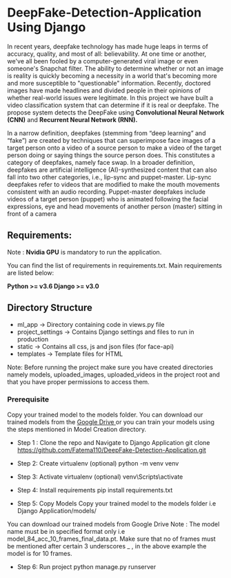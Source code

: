 # DeepFake-Detection-Application Using Django #



In recent years, deepfake technology has made huge leaps in terms of accuracy, quality, and most of all: believability. At one time or another, we've all been fooled by a computer-generated viral image or even someone's Snapchat filter. The ability to determine whether or not an image is reality is quickly becoming a necessity in a world that's becoming more and more susceptible to "questionable" information. Recently, doctored images have made headlines and divided people in their opinions of whether real-world issues were legitimate. In this project we have built a video classification system that can determine if it is real or deepfake. The propose system detects the DeepFake using **Convolutional Neural Network (CNN)** and **Recurrent Neural Network (RNN).**


In a narrow definition, deepfakes (stemming from “deep learning” and “fake”) are created by techniques that can superimpose face images of a target person onto a video of a source person to make a video of the target person doing or saying things the source person does. This constitutes a category of deepfakes, namely face swap. 
In a broader definition, deepfakes are artificial intelligence (AI)-synthesized content that can also fall into two other categories, i.e., lip-sync and puppet-master. 
Lip-sync deepfakes refer to videos that are modified to make the mouth movements consistent with an audio recording. 
Puppet-master deepfakes include videos of a target person (puppet) who is animated following the facial expressions, eye and head movements of another person (master) sitting in front of a camera

## Requirements:

Note : **Nvidia GPU** is mandatory to run the application.

You can find the list of requirements in requirements.txt. Main requirements are listed below:

**Python >= v3.6
Django >= v3.0**

## Directory Structure ##

* ml_app -> Directory containing code in views.py file
* project_settings -> Contains Django settings and files to run in production
* static -> Contains all css, js and json files (for face-api)
* templates -> Template files for HTML

Note: Before running the project make sure you have created directories namely models, uploaded_images, uploaded_videos in the project root and that you have proper permissions to access them.

### Prerequisite ###
Copy your trained model to the models folder.
You can download our trained models from the [Google Drive ](https://drive.google.com/drive/folders/1UX8jXUXyEjhLLZ38tcgOwGsZ6XFSLDJ-?usp=sharing "Google Drive")or you can train your models using the steps mentioned in Model Creation directory.

* Step 1 : Clone the repo and Navigate to Django Application
git clone https://github.com/Fatema110/DeepFake-Detection-Application.git

* Step 2: Create virtualenv (optional)
python -m venv venv

* Step 3: Activate virtualenv (optional)
venv\Scripts\activate

* Step 4: Install requirements
pip install requirements.txt

* Step 5: Copy Models
Copy your trained model to the models folder i.e Django Application/models/

You can download our trained models from Google Drive
Note : The model name must be in specified format only i.e model_84_acc_10_frames_final_data.pt. Make sure that no of frames must be mentioned after certain 3 underscores _ , in the above example the model is for 10 frames.

* Step 6: Run project
python manage.py runserver
